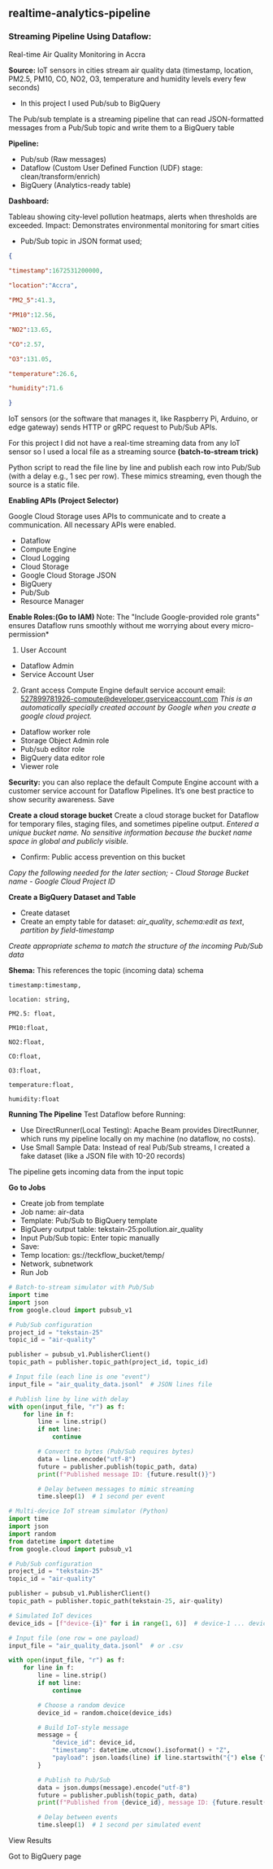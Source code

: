 ## realtime-analytics-pipeline

### Streaming Pipeline Using Dataflow: 
Real-time Air Quality Monitoring in Accra

**Source:** IoT sensors in cities stream air quality data (timestamp, location, PM2.5, PM10, CO, NO2, O3, temperature and humidity levels every few seconds)

- In this project I used Pub/sub to BigQuery 
  
The Pub/sub template is a streaming pipeline that can read JSON-formatted messages from a Pub/Sub topic and write them to a BigQuery table 

**Pipeline:**  
- Pub/sub (Raw messages) 
- Dataflow (Custom User Defined Function (UDF) stage: clean/transform/enrich)
- BigQuery (Analytics-ready table) 

**Dashboard:** 

Tableau showing city-level pollution heatmaps, alerts when thresholds are exceeded. 
Impact: Demonstrates environmental monitoring for smart cities 

- Pub/Sub topic in JSON format used;
```JSON  
{
     
"timestamp":1672531200000,

"location":"Accra",

"PM2_5":41.3,

"PM10":12.56,

"NO2":13.65,

"CO":2.57,

"O3":131.05,

"temperature":26.6,

"humidity":71.6

}

```
IoT sensors (or the software that manages it, like Raspberry Pi, Arduino, or edge gateway) sends HTTP or gRPC request to Pub/Sub APIs.

For this project I did not have a real-time streaming data from any IoT sensor so I used a local file as a streaming source **(batch-to-stream trick)**

Python script to read the file line by line and publish each row into Pub/Sub (with a delay e.g., 1 sec per row). These mimics streaming, even though the source is a static file.

**Enabling APIs (Project Selector)**

Google Cloud Storage uses APIs to communicate and to create a communication. All necessary APIs were enabled.
- Dataflow
- Compute Engine
- Cloud Logging
- Cloud Storage
- Google Cloud Storage JSON
- BigQuery
- Pub/Sub
- Resource Manager

**Enable Roles:(Go to IAM)**
Note: The "Include Google-provided role grants" ensures Dataflow runs smoothly without me worrying about every micro-permission* 
1. User Account
- Dataflow Admin
- Service Account User
  
2. Grant access
Compute Engine default service account email: 527899781926-compute@developer.gserviceaccount.com
*This is an automatically specially created account by Google when you create a google cloud project.*
- Dataflow worker role
- Storage Object Admin role
- Pub/sub editor role
- BigQuery data editor role
- Viewer role
  
**Security:** you can also replace the default Compute Engine account with a customer service account for Dataflow Pipelines. It’s one best practice to show security awareness.
Save

**Create a cloud storage bucket**
Create a cloud storage bucket for Dataflow for temporary files, staging files, and sometimes pipeline output.
*Entered a unique bucket name. No sensitive information because the bucket name space in global and publicly visible.*
- Confirm: Public access prevention on this bucket

*Copy the following needed for the later section;*
*- Cloud Storage Bucket name*
*- Google Cloud Project ID*

**Create a BigQuery Dataset and Table**
- Create dataset
- Create an empty table for dataset: *air_quality*, *schema:edit as text*, *partition by field-timestamp*
  
*Create appropriate schema to match the structure of the incoming Pub/Sub data*

**Shema:** This references the topic (incoming data) schema
```    
timestamp:timestamp,

location: string,

PM2.5: float,

PM10:float,

NO2:float,

CO:float,

O3:float,

temperature:float,

humidity:float

```
**Running The Pipeline**
Test Dataflow before Running: 
- Use DirectRunner(Local Testing): Apache Beam provides DirectRunner, which runs my pipeline locally on my machine (no dataflow, no costs).
- Use Small Sample Data: Instead of real Pub/Sub streams, I created a fake dataset (like a JSON file with 10-20 records)
  
The pipeline gets incoming data from the input topic

**Go to Jobs**
- Create job from template
- Job name: air-data
- Template: Pub/Sub to BigQuery template
- BigQuery output table: tekstain-25:pollution.air_quality 
- Input Pub/Sub topic: Enter topic manually 
- Save: 
- Temp location: gs://teckflow_bucket/temp/
- Network, subnetwork
- Run Job

  
```python
# Batch-to-stream simulator with Pub/Sub
import time
import json
from google.cloud import pubsub_v1

# Pub/Sub configuration
project_id = "tekstain-25"
topic_id = "air-quality"

publisher = pubsub_v1.PublisherClient()
topic_path = publisher.topic_path(project_id, topic_id)

# Input file (each line is one "event")
input_file = "air_quality_data.jsonl"  # JSON lines file

# Publish line by line with delay
with open(input_file, "r") as f:
    for line in f:
        line = line.strip()
        if not line:
            continue

        # Convert to bytes (Pub/Sub requires bytes)
        data = line.encode("utf-8")
        future = publisher.publish(topic_path, data)
        print(f"Published message ID: {future.result()}")

        # Delay between messages to mimic streaming
        time.sleep(1)  # 1 second per event
```


```python
# Multi-device IoT stream simulator (Python)
import time
import json
import random
from datetime import datetime
from google.cloud import pubsub_v1

# Pub/Sub configuration
project_id = "tekstain-25"
topic_id = "air-quality"

publisher = pubsub_v1.PublisherClient()
topic_path = publisher.topic_path(tekstain-25, air-quality)

# Simulated IoT devices
device_ids = [f"device-{i}" for i in range(1, 6)]  # device-1 ... device-5

# Input file (one row = one payload)
input_file = "air_quality_data.jsonl"  # or .csv

with open(input_file, "r") as f:
    for line in f:
        line = line.strip()
        if not line:
            continue

        # Choose a random device
        device_id = random.choice(device_ids)

        # Build IoT-style message
        message = {
            "device_id": device_id,
            "timestamp": datetime.utcnow().isoformat() + "Z",
            "payload": json.loads(line) if line.startswith("{") else {"raw": line}
        }

        # Publish to Pub/Sub
        data = json.dumps(message).encode("utf-8")
        future = publisher.publish(topic_path, data)
        print(f"Published from {device_id}, message ID: {future.result()}")

        # Delay between events
        time.sleep(1)  # 1 second per simulated event
```

View Results

Got to BigQuery page
